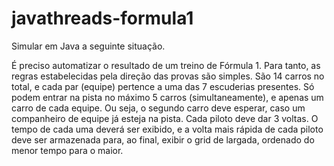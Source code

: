 # javathreads-formula1

Simular em Java a seguinte situação.

É preciso automatizar o resultado de um treino de Fórmula 1. Para tanto, as regras estabelecidas pela direção das provas são simples. São 14 carros no total, e cada par (equipe) pertence a uma das 7 escuderias presentes. Só podem entrar na pista no máximo 5 carros (simultaneamente), e apenas um carro de cada equipe. Ou seja, o segundo carro deve esperar, caso um companheiro de equipe já esteja na pista. Cada piloto deve dar 3 voltas. O tempo de cada uma deverá ser exibido, e a volta mais rápida de cada piloto deve ser armazenada para, ao final, exibir o grid de largada, ordenado do menor tempo para o maior.
